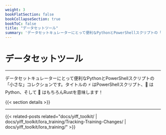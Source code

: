 ```yaml
---
weight: 3
bookFlatSection: false
bookCollapseSection: true
bookToC: false
title: "データセットツール"
summary: 'データセットキュレーターにとって便利なPythonとPowerShellスクリプトの「小さな」コレクション。'
---
```


<!--markdownlint-disable MD025 -->

# データセットツール

---

データセットキュレーターにとって便利なPythonとPowerShellスクリプトの「小さな」コレクションです。タイトルの ⚡ はPowerShellスクリプト、🐍 はPython、そして 🦀 はもちろんRustを意味します！

{{< section details >}}

---

{{< related-posts related="docs/yiff_toolkit/ | docs/yiff_toolkit/lora_training/Tracking-Training-Changes/ | docs/yiff_toolkit/lora_training/" >}}
